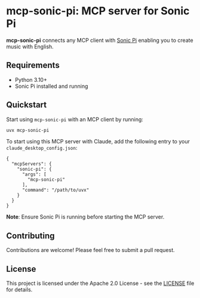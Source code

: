 # mcp-sonic-pi: MCP server for Sonic Pi

**mcp-sonic-pi** connects any MCP client with [Sonic Pi](https://sonic-pi.net/) enabling you to create music with English.

## Requirements

- Python 3.10+
- Sonic Pi installed and running

## Quickstart

Start using `mcp-sonic-pi` with an MCP client by running:

```bash
uvx mcp-sonic-pi
```

To start using this MCP server with Claude, add the following entry to your `claude_desktop_config.json`:

```
{
  "mcpServers": {
    "sonic-pi": {
      "args": [
        "mcp-sonic-pi"
      ],
      "command": "/path/to/uvx"
    }
  }
}
```

**Note**: Ensure Sonic Pi is running before starting the MCP server.

## Contributing

Contributions are welcome! Please feel free to submit a pull request.

## License

This project is licensed under the Apache 2.0 License - see the [LICENSE](LICENSE) file for details.
